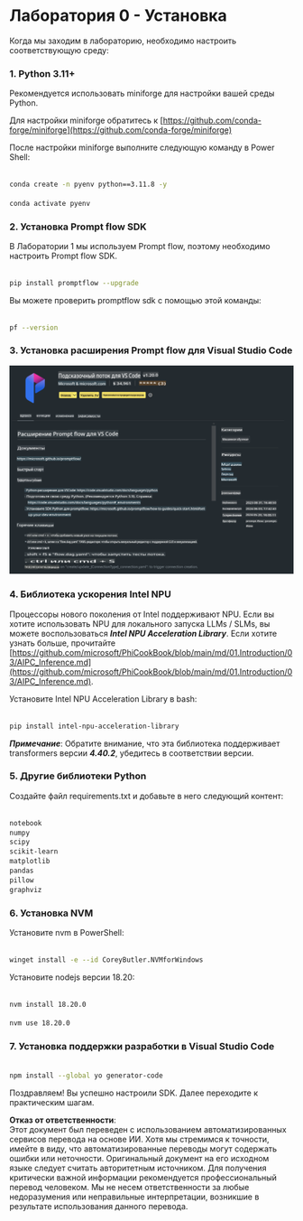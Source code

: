# **Лаборатория 0 - Установка**

Когда мы заходим в лабораторию, необходимо настроить соответствующую среду:


### **1. Python 3.11+**

Рекомендуется использовать miniforge для настройки вашей среды Python.

Для настройки miniforge обратитесь к [https://github.com/conda-forge/miniforge](https://github.com/conda-forge/miniforge)

После настройки miniforge выполните следующую команду в Power Shell:

```bash

conda create -n pyenv python==3.11.8 -y

conda activate pyenv

```


### **2. Установка Prompt flow SDK**

В Лаборатории 1 мы используем Prompt flow, поэтому необходимо настроить Prompt flow SDK.

```bash

pip install promptflow --upgrade

```

Вы можете проверить promptflow sdk с помощью этой команды:

```bash

pf --version

```


### **3. Установка расширения Prompt flow для Visual Studio Code**

![pf](../../../../../../../../../translated_images/pf_ext.fa065f22e1ee3e67157662d8be5241f346ddd83744045e3406d92b570e8d8b36.ru.png)


### **4. Библиотека ускорения Intel NPU**

Процессоры нового поколения от Intel поддерживают NPU. Если вы хотите использовать NPU для локального запуска LLMs / SLMs, вы можете воспользоваться ***Intel NPU Acceleration Library***. Если хотите узнать больше, прочитайте [https://github.com/microsoft/PhiCookBook/blob/main/md/01.Introduction/03/AIPC_Inference.md](https://github.com/microsoft/PhiCookBook/blob/main/md/01.Introduction/03/AIPC_Inference.md).

Установите Intel NPU Acceleration Library в bash:

```bash

pip install intel-npu-acceleration-library

```

***Примечание***: Обратите внимание, что эта библиотека поддерживает transformers версии ***4.40.2***, убедитесь в соответствии версии.


### **5. Другие библиотеки Python**

Создайте файл requirements.txt и добавьте в него следующий контент:

```txt

notebook
numpy 
scipy 
scikit-learn 
matplotlib 
pandas 
pillow 
graphviz

```


### **6. Установка NVM**

Установите nvm в PowerShell:

```bash

winget install -e --id CoreyButler.NVMforWindows

```

Установите nodejs версии 18.20:

```bash

nvm install 18.20.0

nvm use 18.20.0

```


### **7. Установка поддержки разработки в Visual Studio Code**

```bash

npm install --global yo generator-code

```

Поздравляем! Вы успешно настроили SDK. Далее переходите к практическим шагам.

**Отказ от ответственности**:  
Этот документ был переведен с использованием автоматизированных сервисов перевода на основе ИИ. Хотя мы стремимся к точности, имейте в виду, что автоматизированные переводы могут содержать ошибки или неточности. Оригинальный документ на его исходном языке следует считать авторитетным источником. Для получения критически важной информации рекомендуется профессиональный перевод человеком. Мы не несем ответственности за любые недоразумения или неправильные интерпретации, возникшие в результате использования данного перевода.